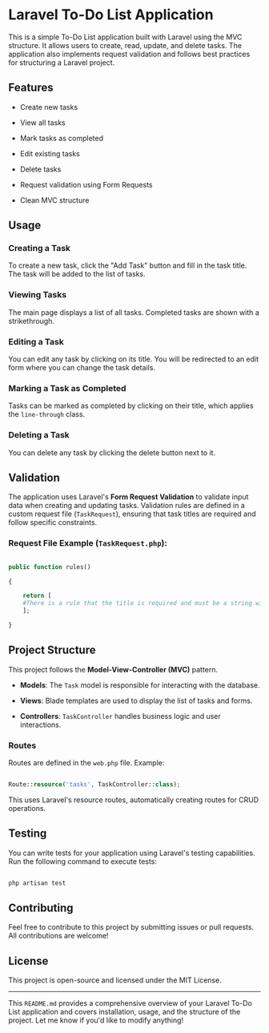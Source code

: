 # Laravel To-Do List Application

This is a simple To-Do List application built with Laravel using the MVC structure. It allows users to create, read, update, and delete tasks. The application also implements request validation and follows best practices for structuring a Laravel project.

## Features

-   Create new tasks

-   View all tasks

-   Mark tasks as completed

-   Edit existing tasks

-   Delete tasks

-   Request validation using Form Requests

-   Clean MVC structure

## Usage

### Creating a Task

To create a new task, click the "Add Task" button and fill in the task title. The task will be added to the list of tasks.

### Viewing Tasks

The main page displays a list of all tasks. Completed tasks are shown with a strikethrough.

### Editing a Task

You can edit any task by clicking on its title. You will be redirected to an edit form where you can change the task details.

### Marking a Task as Completed

Tasks can be marked as completed by clicking on their title, which applies the `line-through` class.

### Deleting a Task

You can delete any task by clicking the delete button next to it.

## Validation

The application uses Laravel's **Form Request Validation** to validate input data when creating and updating tasks. Validation rules are defined in a custom request file (`TaskRequest`), ensuring that task titles are required and follow specific constraints.

### Request File Example (`TaskRequest.php`):

```php

public function rules()

{

    return [
    #There is a rule that the title is required and must be a string with a maximum length of 255 characters.
    ];

}

```

## Project Structure

This project follows the **Model-View-Controller (MVC)** pattern.

-   **Models**: The `Task` model is responsible for interacting with the database.

-   **Views**: Blade templates are used to display the list of tasks and forms.

-   **Controllers**: `TaskController` handles business logic and user interactions.

### Routes

Routes are defined in the `web.php` file. Example:

```php

Route::resource('tasks', TaskController::class);

```

This uses Laravel's resource routes, automatically creating routes for CRUD operations.

## Testing

You can write tests for your application using Laravel's testing capabilities. Run the following command to execute tests:

```bash

php artisan test

```

## Contributing

Feel free to contribute to this project by submitting issues or pull requests. All contributions are welcome!

## License

This project is open-source and licensed under the MIT License.

---

This `README.md` provides a comprehensive overview of your Laravel To-Do List application and covers installation, usage, and the structure of the project. Let me know if you'd like to modify anything!
